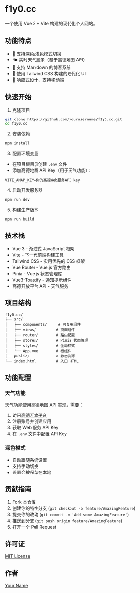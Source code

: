 # f1y0.cc

一个使用 Vue 3 + Vite 构建的现代化个人网站。

## 功能特点

- 🌙 支持深色/浅色模式切换
- 🌤️ 实时天气显示（基于高德地图 API）
- 📝 支持 Markdown 的博客系统
- 🎨 使用 Tailwind CSS 构建的现代化 UI
- 📱 响应式设计，支持移动端

## 快速开始

1. 克隆项目
```bash
git clone https://github.com/yourusername/f1y0.cc.git
cd f1y0.cc
```

2. 安装依赖
```bash
npm install
```

3. 配置环境变量
- 在项目根目录创建 `.env` 文件
- 添加高德地图 API Key（用于天气功能）：
```env
VITE_AMAP_KEY=你的高德Web服务API key
```

4. 启动开发服务器
```bash
npm run dev
```

5. 构建生产版本
```bash
npm run build
```

## 技术栈

- Vue 3 - 渐进式 JavaScript 框架
- Vite - 下一代前端构建工具
- Tailwind CSS - 实用优先的 CSS 框架
- Vue Router - Vue.js 官方路由
- Pinia - Vue.js 状态管理库
- Vue3-Toastify - 通知提示组件
- 高德开放平台 API - 天气服务

## 项目结构

```
f1y0.cc/
├── src/
│   ├── components/     # 可复用组件
│   ├── views/         # 页面组件
│   ├── router/        # 路由配置
│   ├── stores/        # Pinia 状态管理
│   ├── styles/        # 全局样式
│   └── App.vue        # 根组件
├── public/            # 静态资源
└── index.html         # 入口 HTML
```

## 功能配置

### 天气功能

天气功能使用高德地图 API 实现，需要：

1. 访问[高德开放平台](https://lbs.amap.com/)
2. 注册账号并创建应用
3. 获取 Web 服务 API Key
4. 在 `.env` 文件中配置 API Key

### 深色模式

- 自动跟随系统设置
- 支持手动切换
- 设置会被保存在本地

## 贡献指南

1. Fork 本仓库
2. 创建你的特性分支 (`git checkout -b feature/AmazingFeature`)
3. 提交你的改动 (`git commit -m 'Add some AmazingFeature'`)
4. 推送到分支 (`git push origin feature/AmazingFeature`)
5. 打开一个 Pull Request

## 许可证

[MIT License](LICENSE)

## 作者

[Your Name](https://github.com/yourusername)
